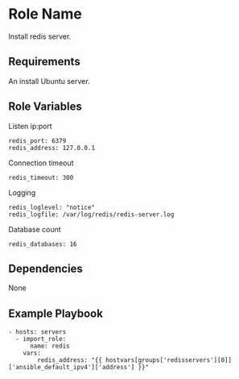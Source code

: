 Role Name
=========

Install redis server.

Requirements
------------

An install Ubuntu server.

Role Variables
--------------

Listen ip:port

    redis_port: 6379
    redis_address: 127.0.0.1

Connection timeout

    redis_timeout: 300

Logging

    redis_loglevel: "notice"
    redis_logfile: /var/log/redis/redis-server.log

Database count

    redis_databases: 16
  
Dependencies
------------

None

Example Playbook
----------------

    - hosts: servers
      - import_role:
          name: redis
        vars:
            redis_address: "{{ hostvars[groups['redisservers'][0]]['ansible_default_ipv4']['address'] }}"
